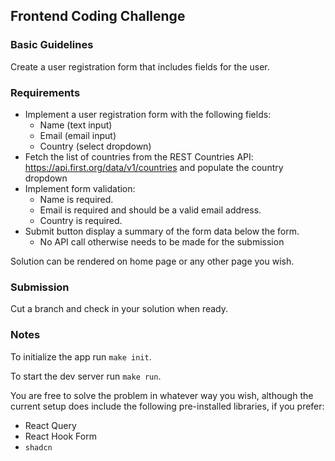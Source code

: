 ## Frontend Coding Challenge

### Basic Guidelines

Create a user registration form that includes fields for the user.

### Requirements

- Implement a user registration form with the following fields:
  - Name (text input)
  - Email (email input)
  - Country (select dropdown)
- Fetch the list of countries from the REST Countries API: https://api.first.org/data/v1/countries and populate the country dropdown
- Implement form validation:
  - Name is required.
  - Email is required and should be a valid email address.
  - Country is required.
- Submit button display a summary of the form data below the form.
  - No API call otherwise needs to be made for the submission

Solution can be rendered on home page or any other page you wish.

### Submission

Cut a branch and check in your solution when ready.

### Notes

To initialize the app run `make init`.

To start the dev server run `make run`.

You are free to solve the problem in whatever way you wish, although the current setup does include the following pre-installed libraries, if you prefer:

- React Query
- React Hook Form
- `shadcn`
